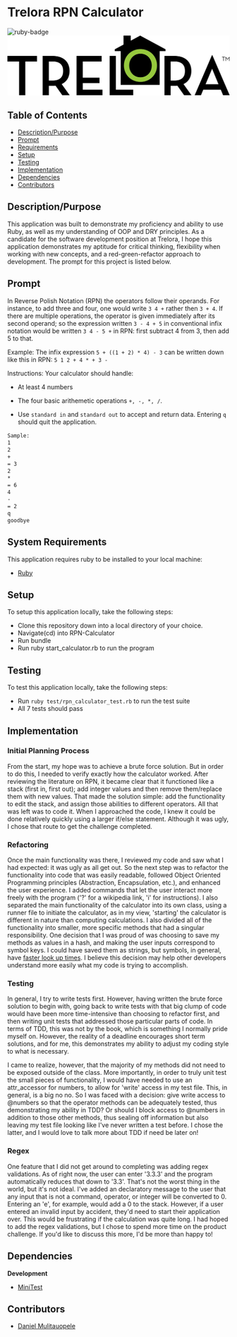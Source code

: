 # Trelora RPN Calculator
<img src="https://img.shields.io/badge/ruby%20-v2.4.1-brightgreen.svg" title="ruby-badge">

<img src="https://github.com/DanielMulitauopele/RPN-Calculator/blob/master/TRELORA-Logo-.png" title="trelora-logo" width="auto">

## Table of Contents

* [Description/Purpose](#descriptionpurpose)
* [Prompt](#prompt)
* [Requirements](#system-requirements)
* [Setup](#setup)
* [Testing](#testing)
* [Implementation](#implementation)
* [Dependencies](#dependencies)
* [Contributors](#contributors)

## Description/Purpose

This application was built to demonstrate my proficiency and ability to use Ruby, as well
as my understanding of OOP and DRY principles. As a candidate for the
software development position at Trelora, I hope this application demonstrates my aptitude for critical thinking, flexibility when working with new concepts, and a red-green-refactor approach to development. The prompt for this project is listed below.

## Prompt

In Reverse Polish Notation (RPN) the operators follow their operands. For instance, to add three and four, one would write `3 4 +` rather then `3 + 4`.  If there are multiple operations, the operator is given immediately after its second operand; so the expression written `3 - 4 + 5` in conventional infix notation would be written `3 4 - 5 +` in RPN: first subtract 4 from 3, then add 5 to that.

Example: The infix expression `5 + ((1 + 2) * 4) - 3` can be written down like this in RPN: `5 1 2 + 4 * + 3 -`

Instructions: Your calculator should handle:

- At least 4 numbers

- The four basic arithemetic operations `+, -, *, /`.

- Use `standard in` and `standard out` to accept and return data. Entering `q` should quit the application.

```
Sample:
1
2
+
= 3
2
*
= 6
4
-
= 2
q
goodbye
```

## System Requirements

This application requires ruby to be installed to your local
machine:

* [Ruby](https://www.ruby-lang.org/en/)

## Setup

To setup this application locally, take the following steps:

* Clone this repository down into a local directory of your choice.
* Navigate(cd) into RPN-Calculator
* Run bundle
* Run ruby start_calculator.rb to run the program

## Testing

To test this application locally, take the following steps:

* Run `ruby test/rpn_calculator_test.rb` to run the test suite
* All 7 tests should pass

## Implementation

### Initial Planning Process

From the start, my hope was to achieve a brute force solution. But in order to do this, I needed to verify exactly how the calculator worked. After reviewing the literature on RPN, it became clear that it functioned like a stack (first in, first out); add integer values and then remove them/replace them with new values. That made the solution simple: add the functionality to edit the stack, and assign those abilities to different operators. All that was left was to code it. When I approached the code, I knew it could be done relatively quickly using a larger if/else statement. Although it was ugly, I chose that route to get the challenge completed.

### Refactoring

Once the main functionality was there, I reviewed my code and saw what I had expected: it was ugly as all get out. So the next step was to refactor the functionality into code that was easily readable, followed Object Oriented Programming principles (Abstraction, Encapsulation, etc.), and enhanced the user experience. I added commands that let the user interact more freely with the program ('?' for a wikipedia link, 'i' for instructions). I also separated the main functionality of the calculator into its own class, using a runner file to initiate the calculator, as in my view, 'starting' the calculator is different in nature than computing calculations. I also divided all of the functionality into smaller, more specific methods that had a singular responsibility. One decision that I was proud of was choosing to save my methods as values in a hash, and making the user inputs correspond to symbol keys. I could have saved them as strings, but symbols, in general, have [faster look up times](https://stackoverflow.com/questions/8189416/why-use-symbols-as-hash-keys-in-ruby). I believe this decision may help other developers understand more easily what my code is trying to accomplish.

### Testing

In general, I try to write tests first. However, having written the brute force solution to begin with, going back to write tests with that big clump of code would have been more time-intensive than choosing to refactor first, and then writing unit tests that addressed those particular parts of code. In terms of TDD, this was not by the book, which is something I normally pride myself on. However, the reality of a deadline encourages short term solutions, and for me, this demonstrates my ability to adjust my coding style to what is necessary. 

I came to realize, however, that the majority of my methods did not need to be exposed outside of the class. More importantly, in order to truly unit test the small pieces of functionality, I would have needed to use an attr_accessor for numbers, to allow for 'write' access in my test file. This, in general, is a big no no. So I was faced with a decision: give write access to @numbers so that the operator methods can be adequately tested, thus demonstrating my ability in TDD? Or should I block access to @numbers in addition to those other methods, thus sealing off information but also leaving my test file looking like I've never written a test before. I chose the latter, and I would love to talk more about TDD if need be later on!

### Regex

One feature that I did not get around to completing was adding regex validations. As of right now, the user can enter '3.3.3' and the program automatically reduces that down to '3.3'. That's not the worst thing in the world, but it's not ideal. I've added an declaratory message to the user that any input that is not a command, operator, or integer will be converted to 0. Entering an 'e', for example, would add a 0 to the stack. However, if a user entered an invalid input by accident, they'd need to start their application over. This would be frustrating if the calculation was quite long. I had hoped to add the regex validations, but I chose to spend more time on the product challenge. If you'd like to discuss this more, I'd be more than happy to!

## Dependencies

**Development**

* [MiniTest](https://github.com/seattlerb/minitest)

## Contributors

* [Daniel Mulitauopele](https://github.com/DanielMulitauopele)
